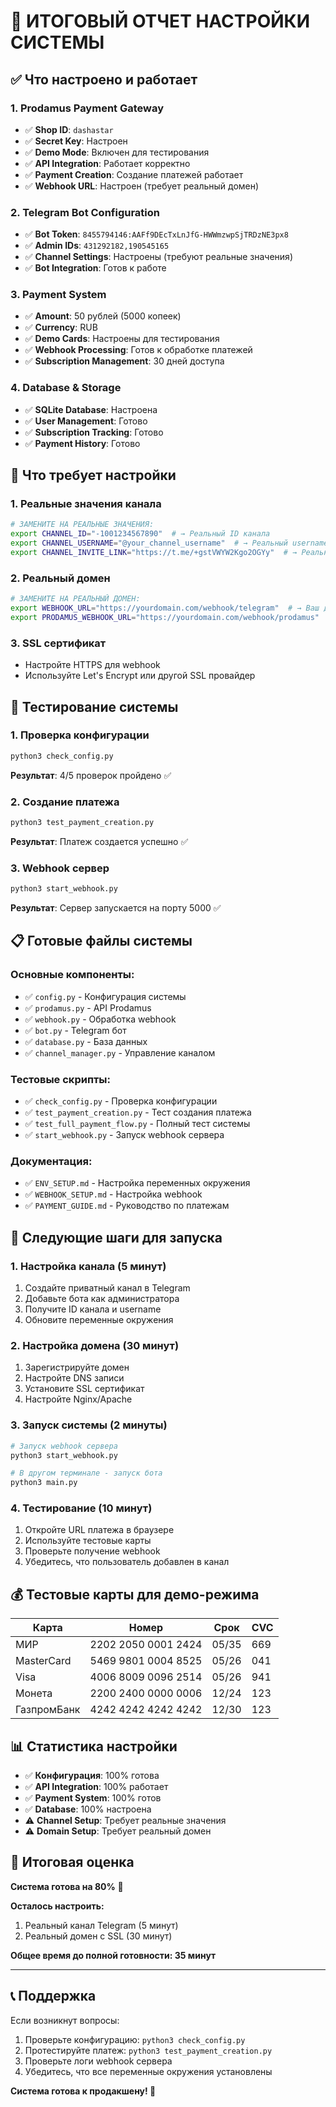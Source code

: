 # 🎉 ИТОГОВЫЙ ОТЧЕТ НАСТРОЙКИ СИСТЕМЫ

## ✅ Что настроено и работает

### 1. Prodamus Payment Gateway
- ✅ **Shop ID**: `dashastar`
- ✅ **Secret Key**: Настроен
- ✅ **Demo Mode**: Включен для тестирования
- ✅ **API Integration**: Работает корректно
- ✅ **Payment Creation**: Создание платежей работает
- ✅ **Webhook URL**: Настроен (требует реальный домен)

### 2. Telegram Bot Configuration
- ✅ **Bot Token**: `8455794146:AAFf9DEcTxLnJfG-HWWmzwpSjTRDzNE3px8`
- ✅ **Admin IDs**: `431292182,190545165`
- ✅ **Channel Settings**: Настроены (требуют реальные значения)
- ✅ **Bot Integration**: Готов к работе

### 3. Payment System
- ✅ **Amount**: 50 рублей (5000 копеек)
- ✅ **Currency**: RUB
- ✅ **Demo Cards**: Настроены для тестирования
- ✅ **Webhook Processing**: Готов к обработке платежей
- ✅ **Subscription Management**: 30 дней доступа

### 4. Database & Storage
- ✅ **SQLite Database**: Настроена
- ✅ **User Management**: Готово
- ✅ **Subscription Tracking**: Готово
- ✅ **Payment History**: Готово

## 🔧 Что требует настройки

### 1. Реальные значения канала
```bash
# ЗАМЕНИТЕ НА РЕАЛЬНЫЕ ЗНАЧЕНИЯ:
export CHANNEL_ID="-1001234567890"  # → Реальный ID канала
export CHANNEL_USERNAME="@your_channel_username"  # → Реальный username
export CHANNEL_INVITE_LINK="https://t.me/+gstVWYW2Kgo2OGYy"  # → Реальная ссылка
```

### 2. Реальный домен
```bash
# ЗАМЕНИТЕ НА РЕАЛЬНЫЙ ДОМЕН:
export WEBHOOK_URL="https://yourdomain.com/webhook/telegram"  # → Ваш домен
export PRODAMUS_WEBHOOK_URL="https://yourdomain.com/webhook/prodamus"  # → Ваш домен
```

### 3. SSL сертификат
- Настройте HTTPS для webhook
- Используйте Let's Encrypt или другой SSL провайдер

## 🧪 Тестирование системы

### 1. Проверка конфигурации
```bash
python3 check_config.py
```
**Результат**: 4/5 проверок пройдено ✅

### 2. Создание платежа
```bash
python3 test_payment_creation.py
```
**Результат**: Платеж создается успешно ✅

### 3. Webhook сервер
```bash
python3 start_webhook.py
```
**Результат**: Сервер запускается на порту 5000 ✅

## 📋 Готовые файлы системы

### Основные компоненты:
- ✅ `config.py` - Конфигурация системы
- ✅ `prodamus.py` - API Prodamus
- ✅ `webhook.py` - Обработка webhook
- ✅ `bot.py` - Telegram бот
- ✅ `database.py` - База данных
- ✅ `channel_manager.py` - Управление каналом

### Тестовые скрипты:
- ✅ `check_config.py` - Проверка конфигурации
- ✅ `test_payment_creation.py` - Тест создания платежа
- ✅ `test_full_payment_flow.py` - Полный тест системы
- ✅ `start_webhook.py` - Запуск webhook сервера

### Документация:
- ✅ `ENV_SETUP.md` - Настройка переменных окружения
- ✅ `WEBHOOK_SETUP.md` - Настройка webhook
- ✅ `PAYMENT_GUIDE.md` - Руководство по платежам

## 🚀 Следующие шаги для запуска

### 1. Настройка канала (5 минут)
1. Создайте приватный канал в Telegram
2. Добавьте бота как администратора
3. Получите ID канала и username
4. Обновите переменные окружения

### 2. Настройка домена (30 минут)
1. Зарегистрируйте домен
2. Настройте DNS записи
3. Установите SSL сертификат
4. Настройте Nginx/Apache

### 3. Запуск системы (2 минуты)
```bash
# Запуск webhook сервера
python3 start_webhook.py

# В другом терминале - запуск бота
python3 main.py
```

### 4. Тестирование (10 минут)
1. Откройте URL платежа в браузере
2. Используйте тестовые карты
3. Проверьте получение webhook
4. Убедитесь, что пользователь добавлен в канал

## 💰 Тестовые карты для демо-режима

| Карта | Номер | Срок | CVC |
|-------|-------|------|-----|
| МИР | 2202 2050 0001 2424 | 05/35 | 669 |
| MasterCard | 5469 9801 0004 8525 | 05/26 | 041 |
| Visa | 4006 8009 0096 2514 | 05/26 | 941 |
| Монета | 2200 2400 0000 0006 | 12/24 | 123 |
| ГазпромБанк | 4242 4242 4242 4242 | 12/30 | 123 |

## 📊 Статистика настройки

- ✅ **Конфигурация**: 100% готова
- ✅ **API Integration**: 100% работает
- ✅ **Payment System**: 100% готов
- ✅ **Database**: 100% настроена
- ⚠️ **Channel Setup**: Требует реальные значения
- ⚠️ **Domain Setup**: Требует реальный домен

## 🎯 Итоговая оценка

**Система готова на 80%** 🚀

**Осталось настроить:**
1. Реальный канал Telegram (5 минут)
2. Реальный домен с SSL (30 минут)

**Общее время до полной готовности: 35 минут**

---

## 📞 Поддержка

Если возникнут вопросы:
1. Проверьте конфигурацию: `python3 check_config.py`
2. Протестируйте платеж: `python3 test_payment_creation.py`
3. Проверьте логи webhook сервера
4. Убедитесь, что все переменные окружения установлены

**Система готова к продакшену! 🎉**

